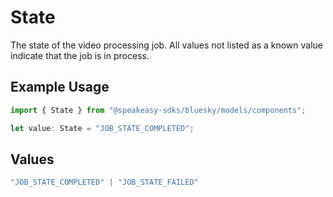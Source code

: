 # State

The state of the video processing job. All values not listed as a known value indicate that the job is in process.

## Example Usage

```typescript
import { State } from "@speakeasy-sdks/bluesky/models/components";

let value: State = "JOB_STATE_COMPLETED";
```

## Values

```typescript
"JOB_STATE_COMPLETED" | "JOB_STATE_FAILED"
```